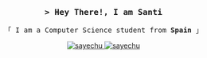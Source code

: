 <h3 align="center">
        <samp>&gt; Hey There!, I am <b>Santi</b>
        </samp>
</h3>

<p align="center"> 
  <samp>
    「 I am a Computer Science student from <b>Spain</b> 」
  </samp>
</p>

<p align="center">
 <a href="https://www.linkedin.com/in/santiago-ayechu-garriz-9a056a153/" target="_blank">
  <img src="https://img.shields.io/badge/LinkedIn-0077B5?style=for-the-badge&logo=linkedin&logoColor=white" alt="sayechu"/>
 </a>
 <a href="https://twitter.com/sayechu_" target="_blank">
  <img src="https://img.shields.io/badge/Twitter-1DA1F2?style=for-the-badge&logo=twitter&logoColor=white" alt="sayechu"/>
 </a>
</p>
